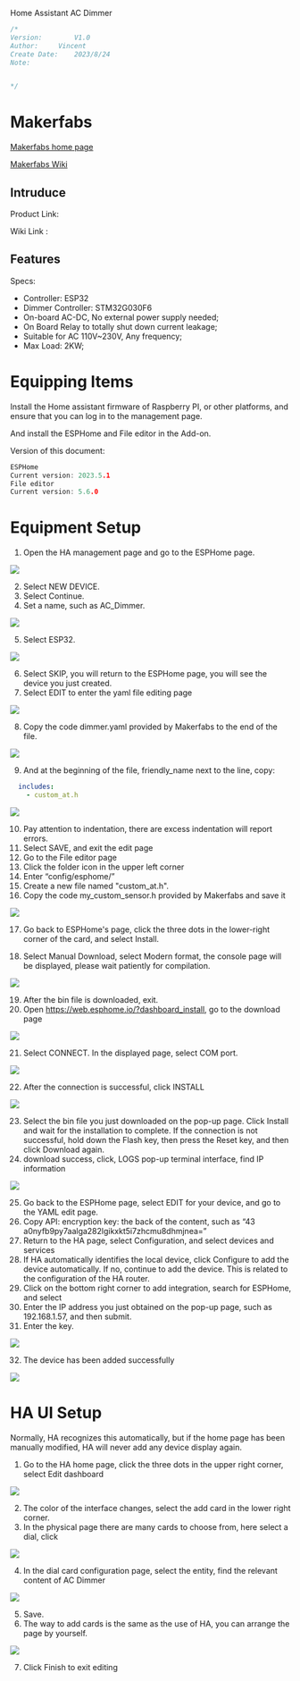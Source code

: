 Home Assistant AC Dimmer

```c++
/*
Version:		V1.0
Author:		Vincent
Create Date:	2023/8/24
Note:


*/
```


# Makerfabs

[Makerfabs home page](https://www.makerfabs.com/)

[Makerfabs Wiki](https://wiki.makerfabs.com/)

## Intruduce

Product Link:[]()

Wiki Link : []()



## Features

Specs:
- Controller: ESP32
- Dimmer Controller: STM32G030F6
- On-board AC-DC, No external power supply needed;
- On Board Relay to totally shut down current leakage;
- Suitable for AC 110V~230V, Any frequency;
- Max Load: 2KW;


# Equipping Items
Install the Home assistant firmware of Raspberry PI, or other platforms, and ensure that you can log in to the management page.

And install the ESPHome and File editor in the Add-on.

Version of this document:
 
``` c
ESPHome
Current version: 2023.5.1
File editor
Current version: 5.6.0
```


# Equipment Setup

1. Open the HA management page and go to the ESPHome page.

![](md_pic/1.jpg)

2. Select NEW DEVICE.
3. Select Continue.
4. Set a name, such as AC_Dimmer.

![](md_pic/2.jpg)

5. Select ESP32.

![](md_pic/3.jpg)
 
6. Select SKIP, you will return to the ESPHome page, you will see the device you just created.
7. Select EDIT to enter the yaml file editing page

![](md_pic/4.jpg)

8. Copy the code dimmer.yaml provided by Makerfabs to the end of the file.

![](md_pic/5.jpg)

9. And at the beginning of the file, friendly_name next to the line, copy:

``` yaml
  includes:
    - custom_at.h
```

![](md_pic/6.jpg)

10. Pay attention to indentation, there are excess indentation will report errors.
11. Select SAVE, and exit the edit page
12. Go to the File editor page
13. Click the folder icon in the upper left corner
14. Enter “config/esphome/”
15. Create a new file named "custom_at.h".
16. Copy the code my_custom_sensor.h provided by Makerfabs and save it

![](md_pic/7.jpg)

17. Go back to ESPHome's page, click the three dots in the lower-right corner of the card, and select Install.

18. Select Manual Download, select Modern format, the console page will be displayed, please wait patiently for compilation.

![](md_pic/8.jpg)

19. After the bin file is downloaded, exit.
20. Open https://web.esphome.io/?dashboard_install, go to the download page

![](md_pic/9.jpg)

21. Select CONNECT. In the displayed page, select COM port.

![](md_pic/10.jpg)

22. After the connection is successful, click INSTALL

![](md_pic/11.jpg)

23. Select the bin file you just downloaded on the pop-up page. Click Install and wait for the installation to complete. If the connection is not successful, hold down the Flash key, then press the Reset key, and then click Download again.
24. download success, click, LOGS pop-up terminal interface, find IP information

![](md_pic/12.jpg)

25. Go back to the ESPHome page, select EDIT for your device, and go to the YAML edit page.
26. Copy API: encryption key: the back of the content, such as “43 a0nyfb9py7aalga282lgikxkt5i7zhcmu8dhmjnea=”
27. Return to the HA page, select Configuration, and select devices and services
28. If HA automatically identifies the local device, click Configure to add the device automatically. If no, continue to add the device. This is related to the configuration of the HA router.
29. Click on the bottom right corner to add integration, search for ESPHome, and select
30. Enter the IP address you just obtained on the pop-up page, such as 192.168.1.57, and then submit.
31. Enter the key.

![](md_pic/13.jpg)

32. The device has been added successfully

![](md_pic/14.jpg)


# HA UI Setup

Normally, HA recognizes this automatically, but if the home page has been manually modified, HA will never add any device display again.

1. Go to the HA home page, click the three dots in the upper right corner, select Edit dashboard

![](md_pic/15.jpg)

2. The color of the interface changes, select the add card in the lower right corner.
3. In the physical page there are many cards to choose from, here select a dial, click

![](md_pic/16.jpg)

4. In the dial card configuration page, select the entity, find the relevant content of AC Dimmer

![](md_pic/17.jpg)

5. Save.
6. The way to add cards is the same as the use of HA, you can arrange the page by yourself.

![](md_pic/19.jpg)

7. Click Finish to exit editing



